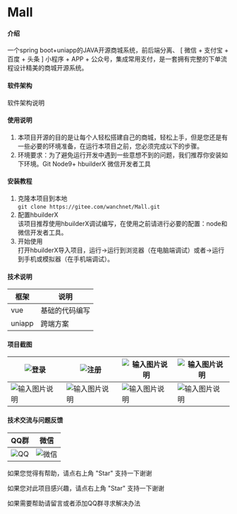 # Mall

#### 介绍
一个spring boot+uniapp的JAVA开源商城系统，前后端分离、 [ 微信 + 支付宝 + 百度 + 头条 ] 小程序 + APP + 公众号，集成常用支付，是一套拥有完整的下单流程设计精美的商城开源系统。

#### 软件架构
软件架构说明


#### 使用说明

1.  本项目开源的目的是让每个人轻松搭建自己的商城，轻松上手，但是您还是有一些必要的环境准备，在运行本项目之前，您必须完成以下的步骤。
2.  环境要求：为了避免运行开发中遇到一些意想不到的问题，我们推荐你安装如下环境。Git Node9+ hbuilderX 微信开发者工具

#### 安装教程

1.  克隆本项目到本地<br> 
    `git clone https://gitee.com/wanchnet/Mall.git`
2.  配置hbuilderX<br>
    该项目推荐使用hbuilderX调试编写，在使用之前请进行必要的配置：node和微信开发者工具。
3.  开始使用<br>
    打开hbuilderX导入项目，运行->运行到浏览器（在电脑端调试）或者->运行到手机或模拟器（在手机端调试）。

#### 技术说明
|框架   |说明   |
|---|---|
|vue   |基础的代码编写   |
|uniapp   |跨端方案   |

#### 项目截图
|![登录](https://images.gitee.com/uploads/images/2020/0617/224151_6f08b071_7705829.jpeg "在这里输入图片标题")   |![注册](https://images.gitee.com/uploads/images/2020/0617/224911_c98b11c4_7705829.jpeg "Screenshot_2020-06-17-22-37-57-000_io.dcloud.HBui.jpg") |![输入图片说明](https://images.gitee.com/uploads/images/2020/0617/224946_6eb7ec5c_7705829.jpeg "Screenshot_2020-06-17-22-37-11-364_io.dcloud.HBui.jpg")   |![输入图片说明](https://images.gitee.com/uploads/images/2020/0617/225001_5590a085_7705829.jpeg "Screenshot_2020-06-17-22-37-22-617_io.dcloud.HBui.jpg")
|---|---|---|---|
|![输入图片说明](https://images.gitee.com/uploads/images/2020/0617/225019_fc1afa8d_7705829.jpeg "Screenshot_2020-06-17-22-37-36-396_io.dcloud.HBui.jpg")   | ![输入图片说明](https://images.gitee.com/uploads/images/2020/0617/225032_3eea5d2e_7705829.jpeg "Screenshot_2020-06-17-22-39-38-174_io.dcloud.HBui.jpg")  | ![输入图片说明](https://images.gitee.com/uploads/images/2020/0617/225102_8af01dca_7705829.jpeg "Screenshot_2020-06-17-22-39-09-532_io.dcloud.HBui.jpg")  |![输入图片说明](https://images.gitee.com/uploads/images/2020/0617/225130_608b4908_7705829.jpeg "Screenshot_2020-06-17-22-37-16-442_io.dcloud.HBui.jpg")  |

#### 技术交流与问题反馈
|QQ群   |微信   |
|---|---|
|![QQ](https://images.gitee.com/uploads/images/2020/0617/225933_f9b5374a_7705829.png "Snipaste_2020-06-17_22-59-14.png")   |![微信](https://images.gitee.com/uploads/images/2020/0617/230020_08da31b3_7705829.png "Snipaste_2020-06-17_23-00-01.png")   |

如果您觉得有帮助，请点右上角 "Star" 支持一下谢谢

如果您对此项目感兴趣，请点右上角 "Star" 支持一下谢谢

如果需要帮助请留言或者添加QQ群寻求解决办法


